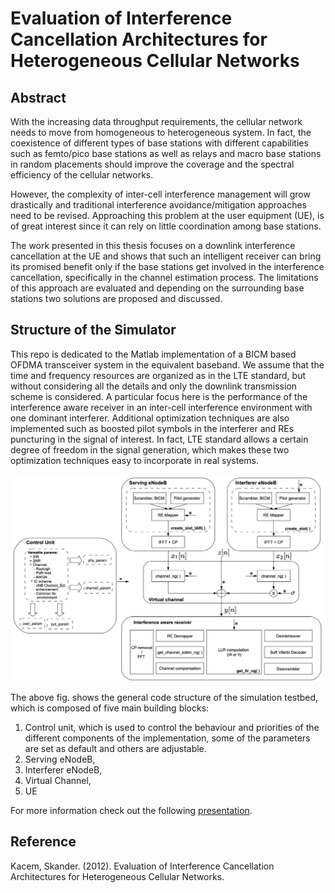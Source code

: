 # Evaluation of Interference Cancellation Architectures for Heterogeneous Cellular Networks


## Abstract

With the increasing data throughput requirements, the cellular network needs to move from homogeneous to heterogeneous system. In fact, the coexistence of different types of base stations with different capabilities such as femto/pico base stations as well as relays and macro base stations in random placements should improve the coverage and the spectral efficiency of the cellular networks.  

 However, the complexity of inter-cell interference management will grow drastically and traditional interference avoidance/mitigation approaches need to be revised. Approaching this problem at the user equipment (UE), is of great interest since it can rely on little coordination among base stations.  

The work presented in this thesis focuses on a downlink interference cancellation at the UE and shows that such an intelligent receiver can bring its promised benefit only if the base stations get involved in the interference cancellation, specifically in the channel estimation process. The limitations of this approach are evaluated and depending on the surrounding base stations two solutions are proposed and discussed.


## Structure of the Simulator

This repo is dedicated to the Matlab implementation of a BICM based OFDMA transceiver system in the equivalent baseband. We assume that the time and frequency resources are organized as in the LTE standard, but without considering all the details and only the downlink transmission scheme is considered.
A particular focus here is the performance of the interference aware receiver in an inter-cell interference environment with one dominant interferer. Additional optimization techniques are also implemented such as boosted pilot symbols in the interferer and REs puncturing in the signal of interest.
In fact, LTE standard allows a certain degree of freedom in the signal generation, which makes these two optimization techniques easy to incorporate in real systems.

![Fig](figures/simulator.png)

The above fig. shows the general code structure of the simulation testbed, which is composed of five main building blocks:

1. Control unit, which is used to control the behaviour and priorities of the different components of the implementation, some of the parameters are set as default and others are adjustable.
2. Serving eNodeB,
3. Interferer eNodeB,
4. Virtual Channel,
5. UE

For more information  check out the following [presentation](docs/DA_Presentatin.pdf).

## Reference
Kacem, Skander. (2012). Evaluation of Interference Cancellation Architectures for Heterogeneous Cellular Networks. 